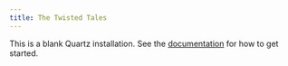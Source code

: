 ```yaml
---
title: The Twisted Tales
---
```


This is a blank Quartz installation.
See the [documentation](https://quartz.jzhao.xyz) for how to get started.

